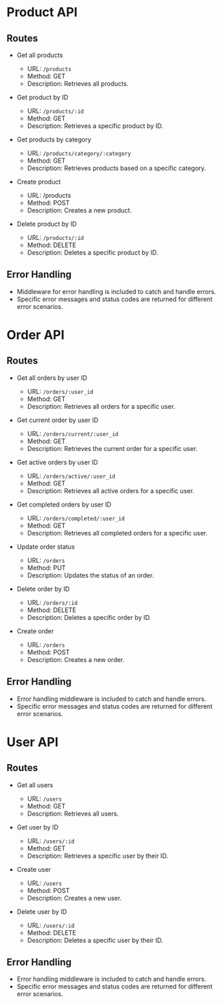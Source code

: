 # Product API

## Routes

- Get all products
    - URL: `/products`
    - Method: GET
    - Description: Retrieves all products.

- Get product by ID
    - URL: `/products/:id`
    - Method: GET
    - Description: Retrieves a specific product by ID.

- Get products by category
    - URL: `/products/category/:category`
    - Method: GET
    - Description: Retrieves products based on a specific category.

- Create product
    - URL: /products
    - Method: POST
    - Description: Creates a new product.

- Delete product by ID
    - URL: `/products/:id`
    - Method: DELETE
    - Description: Deletes a specific product by ID.

## Error Handling

- Middleware for error handling is included to catch and handle errors.
- Specific error messages and status codes are returned for different error scenarios.

# Order API

## Routes

- Get all orders by user ID
    - URL: `/orders/:user_id`
    - Method: GET
    - Description: Retrieves all orders for a specific user.

- Get current order by user ID
    - URL: `/orders/current/:user_id`
    - Method: GET
    - Description: Retrieves the current order for a specific user.

- Get active orders by user ID
    - URL: `/orders/active/:user_id`
    - Method: GET
    - Description: Retrieves all active orders for a specific user.

- Get completed orders by user ID
    - URL: `/orders/completed/:user_id`
    - Method: GET
    - Description: Retrieves all completed orders for a specific user.

- Update order status
    - URL: `/orders`
    - Method: PUT
    - Description: Updates the status of an order.

- Delete order by ID
    - URL: `/orders/:id`
    - Method: DELETE
    - Description: Deletes a specific order by ID.

- Create order
    - URL: `/orders`
    - Method: POST
    - Description: Creates a new order.

## Error Handling

- Error handling middleware is included to catch and handle errors.
- Specific error messages and status codes are returned for different error scenarios.

# User API

## Routes

- Get all users
    - URL: `/users`
    - Method: GET
    - Description: Retrieves all users.

- Get user by ID
    - URL: `/users/:id`
    - Method: GET
    - Description: Retrieves a specific user by their ID.

- Create user
    - URL: `/users`
    - Method: POST
    - Description: Creates a new user.

- Delete user by ID
    - URL: `/users/:id`
    - Method: DELETE
    - Description: Deletes a specific user by their ID.

## Error Handling

- Error handling middleware is included to catch and handle errors.
- Specific error messages and status codes are returned for different error scenarios.